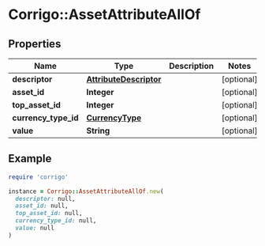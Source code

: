 # Corrigo::AssetAttributeAllOf

## Properties

| Name | Type | Description | Notes |
| ---- | ---- | ----------- | ----- |
| **descriptor** | [**AttributeDescriptor**](AttributeDescriptor.md) |  | [optional] |
| **asset_id** | **Integer** |  | [optional] |
| **top_asset_id** | **Integer** |  | [optional] |
| **currency_type_id** | [**CurrencyType**](CurrencyType.md) |  | [optional] |
| **value** | **String** |  | [optional] |

## Example

```ruby
require 'corrigo'

instance = Corrigo::AssetAttributeAllOf.new(
  descriptor: null,
  asset_id: null,
  top_asset_id: null,
  currency_type_id: null,
  value: null
)
```

